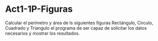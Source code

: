 # Act1-1P-Figuras
Calcular el perímetro y área de ls siguientes figuras Rectángulo, Circulo, Cuadrado y Triangulo el programa de ser capaz de solicitar los datos necesarios y mostrar los resultados. 
